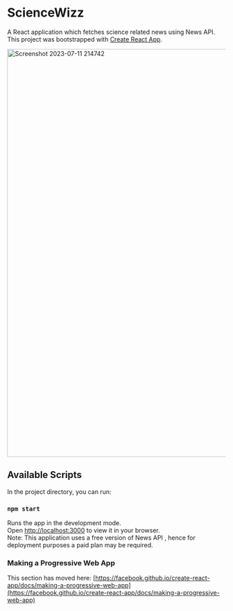 # ScienceWizz

A React application which fetches science related news using News API.
This project was bootstrapped with [Create React App](https://github.com/facebook/create-react-app).

<img width="942" alt="Screenshot 2023-07-11 214742" src="https://github.com/Selina-Varshney/ScienceWizz/assets/99686864/9d950691-b625-4b57-be27-836af97de3d5">

## Available Scripts

In the project directory, you can run:

### `npm start`

Runs the app in the development mode.\
Open [http://localhost:3000](http://localhost:3000) to view it in your browser.
<br>Note: This application uses a free version of News API , hence for deployment purposes a paid plan may be required.





### Making a Progressive Web App

This section has moved here: [https://facebook.github.io/create-react-app/docs/making-a-progressive-web-app](https://facebook.github.io/create-react-app/docs/making-a-progressive-web-app)


